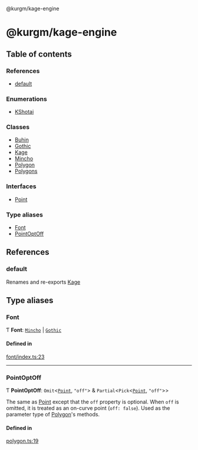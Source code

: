 @kurgm/kage-engine

# @kurgm/kage-engine

## Table of contents

### References

- [default](README.md#default)

### Enumerations

- [KShotai](enums/KShotai.md)

### Classes

- [Buhin](classes/Buhin.md)
- [Gothic](classes/Gothic.md)
- [Kage](classes/Kage.md)
- [Mincho](classes/Mincho.md)
- [Polygon](classes/Polygon.md)
- [Polygons](classes/Polygons.md)

### Interfaces

- [Point](interfaces/Point.md)

### Type aliases

- [Font](README.md#font)
- [PointOptOff](README.md#pointoptoff)

## References

### default

Renames and re-exports [Kage](classes/Kage.md)

## Type aliases

### Font

Ƭ **Font**: [`Mincho`](classes/Mincho.md) \| [`Gothic`](classes/Gothic.md)

#### Defined in

[font/index.ts:23](https://github.com/kurgm/kage-engine/blob/master/src/font/index.ts#L23)

___

### PointOptOff

Ƭ **PointOptOff**: `Omit`<[`Point`](interfaces/Point.md), ``"off"``\> & `Partial`<`Pick`<[`Point`](interfaces/Point.md), ``"off"``\>\>

The same as [Point](interfaces/Point.md) except that the `off` property is optional.
When `off` is omitted, it is treated as an on-curve point (`off: false`).
Used as the parameter type of [Polygon](classes/Polygon.md)'s methods.

#### Defined in

[polygon.ts:19](https://github.com/kurgm/kage-engine/blob/master/src/polygon.ts#L19)
